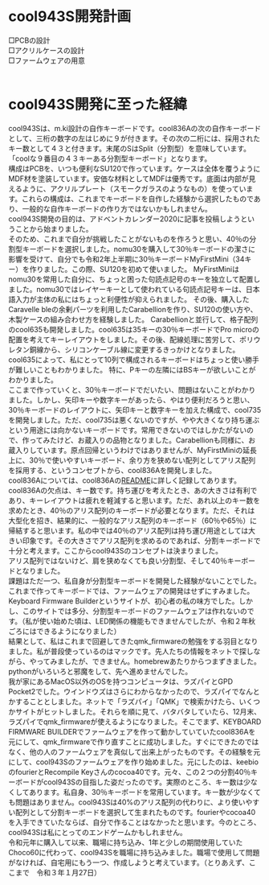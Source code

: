 # cool943S開発計画
□PCBの設計<br>
□アクリルケースの設計<br>
□ファームウェアの用意<br>
<br>

# cool943S開発に至った経緯

cool943Sは、m.ki設計の自作キーボードです。cool836Aの次の自作キーボードとして、三桁の数字の左はじめに９が付きます。その次の二桁には、採用されたキー数として４３と付きます。末尾のSはSplit（分割型）を意味しています。「coolな９番目の４３キーある分割型キーボード」となります。<br>
構成はPCBを、いつも便利なSU120で作っています。ケースは全体を覆うようにMDF材を塗装しています。安価な材料としてMDFは優秀です。底面は内部が見えるように、アクリルプレート（スモークガラスのようなもの）を使っています。これらの構成は、これまでキーボードを自作した経験から選択したものであり、一般的な自作キーボードの作り方ではないかもしれません。<br>
cool943S開発の目的は、アドベントカレンダー2020に記事を投稿しようということから始まりました。<br>
そのため、これまで自分が挑戦したことがないものを作ろうと思い、40％の分割型キーボードを選択しました。nomu30を購入して30％キーボードの潔さに影響を受けて、自分でも令和2年上半期に30％キーボードMyFirstMini（34キー）を作りました。この際、SU120を初めて使いました。
MyFirstMiniはnomu30を常用した自分に、ちょっと困った句読点記号のキーを独立して配置しました。nomu30ではレイヤーキーとして使われている句読点記号キーは、日本語入力が主体の私にはちょっと利便性が抑えられました。
その後、購入したCaravelle bleの余剰パーツを利用したCarabellionを作り、SU120の使い方や、木製ケースの組み合わせ方を経験しました。
Carabellionと並行して、格子配列のcool635も開発しました。cool635は35キーの30％キーボードでPro microの配置を考えてキーレイアウトをしました。その後、配線処理に苦労して、ポリウレタン銅線から、シリコンケーブル線に変更するきっかけとなりました。cool635によって、私にとって10列で構成されるキーボードはちょっと使い勝手が難しいこともわかりました。
特に、Pキーの左隣にはBSキーが欲しいことがわかりました。<br>
ここまで作っていくと、30％キーボードでだいたい、問題はないことがわかりました。しかし、矢印キーや数字キーがあったら、やはり便利だろうと思い、30％キーボードのレイアウトに、矢印キーと数字キーを加えた構成で、cool735を開発しました。ただ、cool735は悪くないのですが、やや大きくなり持ち運ぶという用途には向かないキーボードです。常用できないのではしかたがないので、作ってみたけど、お蔵入りの品物となりました。Carabellionも同様に、お蔵入りしています。原点回帰というわけではありませんが、MyFirstMiniの延長上に、30％で使いやすいキーボード、余り方を狭めない配列としてアリス配列を採用する、というコンセプトから、cool836Aを開発しました。<br>
cool836Aについては、cool836Aの[README](https://github.com/telzo2000/cool836A/blob/master/README.md)に詳しく記録してあります。<br>
cool836Aの欠点は、キー数です。持ち運びを考えたとき、あの大きさは有利であり、キーレイアウトは疲れを軽減すると思います。ただ、あれ以上のキー数を求めたとき、40％のアリス配列のキーボードが必要となります。ただ、それは大型化を招き、結果的に、一般的なアリス配列のキーボード（60％や65％）に帰結すると思います。私の中では40％のアリス配列は持ち運び用途としては大きい印象です。その大きさでアリス配列を求めるのであれば、分割キーボードで十分と考えます。ここからcool943Sのコンセプトは決まりました。<br>
アリス配列ではないけど、肩を狭めなくても良い分割型、そして40％キーボードとなりました。<br>
課題はただ一つ、私自身が分割型キーボードを開発した経験がないことでした。これまで作ってキーボードでは、ファームウェアの開発はせずにすみました。Keyboard Firmware Builderというサイトが、初心者の私の味方でした。しかし、このサイトでは多分、分割型キーボードのファームウェアは作れないのです。（私が使い始めた頃は、LED関係の機能もできませんでしたが、令和２年秋ごろにはできるようになりました）<br>
結果として、私はこれまで回避してきたqmk_firmwareの勉強をする羽目となりました。私が普段使っているのはマックです。先人たちの情報をネットで探しながら、やってみましたが、できません。homebrewあたりからつまずきました。pythonがいろいろと邪魔をして、先へ進めませんでした。<br>
我が家にあるMacOS以外のOSを持つコンピュータは、ラズパイとGPD Pocket2でした。ウインドウズはさらにわからなかったので、ラズパイでなんとかすることとしました。ネットで「ラズパイ」「QMK」で検索かけたら、いくつかサイトがヒットしました。それらを順に見て、バタバタしていたら、12月末、ラズパイでqmk_firmwareが使えるようになりました。そこでまず、KEYBOARD FIRMWARE BUILDERでファームウェアを作って動かしていていたcool836Aを元にして、qmk_firmwareで作り直すことに成功しました。すぐにできたのではなく、他の人のファームウェアを真似して出来上がったものです。その経験を元にして、cool943Sのファームウェアを作り始めました。元にしたのは、keebioのfourierとRecompile Keyさんのcocoa40です。元々、この２つの分割40％キーボードがcool943Sの目指した姿だったのです。実際のところ、キー数は少なくしてあります。私自身、30％キーボードを常用しています。キー数が少なくても問題はありません。cool943Sは40%のアリス配列の代わりに、より使いやすい配列として分割キーボードを選択して生まれたものです。fourierやcocoa40を入手できていたならば、自分で作ることはなかったと思います。今のところ、cool943Sは私にとってのエンドゲームかもしれません。<br>
令和元年に購入して以来、職場に持ち込み、1年と少しの期間使用していたChoco60に代わって、cool943Sを職場に持ち込みました。職場で使用して問題がなければ、自宅用にもう一つ、作成しようと考えています。（とりあえず、ここまで　令和３年１月27日）
